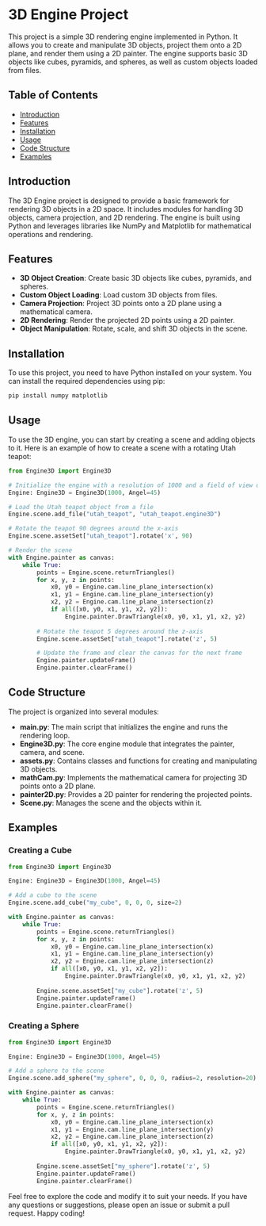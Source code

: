 # 3D Engine Project

This project is a simple 3D rendering engine implemented in Python. It allows you to create and manipulate 3D objects, project them onto a 2D plane, and render them using a 2D painter. The engine supports basic 3D objects like cubes, pyramids, and spheres, as well as custom objects loaded from files.

## Table of Contents
- [Introduction](#introduction)
- [Features](#features)
- [Installation](#installation)
- [Usage](#usage)
- [Code Structure](#code-structure)
- [Examples](#examples)

## Introduction

The 3D Engine project is designed to provide a basic framework for rendering 3D objects in a 2D space. It includes modules for handling 3D objects, camera projection, and 2D rendering. The engine is built using Python and leverages libraries like NumPy and Matplotlib for mathematical operations and rendering.

## Features

- **3D Object Creation**: Create basic 3D objects like cubes, pyramids, and spheres.
- **Custom Object Loading**: Load custom 3D objects from files.
- **Camera Projection**: Project 3D points onto a 2D plane using a mathematical camera.
- **2D Rendering**: Render the projected 2D points using a 2D painter.
- **Object Manipulation**: Rotate, scale, and shift 3D objects in the scene.

## Installation

To use this project, you need to have Python installed on your system. You can install the required dependencies using pip:

```bash
pip install numpy matplotlib
```

## Usage

To use the 3D engine, you can start by creating a scene and adding objects to it. Here is an example of how to create a scene with a rotating Utah teapot:

```python
from Engine3D import Engine3D

# Initialize the engine with a resolution of 1000 and a field of view of 45 degrees
Engine: Engine3D = Engine3D(1000, Angel=45)

# Load the Utah teapot object from a file
Engine.scene.add_file("utah_teapot", "utah_teapot.engine3D")

# Rotate the teapot 90 degrees around the x-axis
Engine.scene.assetSet["utah_teapot"].rotate('x', 90)

# Render the scene
with Engine.painter as canvas:
    while True:
        points = Engine.scene.returnTriangles()
        for x, y, z in points:
            x0, y0 = Engine.cam.line_plane_intersection(x)
            x1, y1 = Engine.cam.line_plane_intersection(y)
            x2, y2 = Engine.cam.line_plane_intersection(z)
            if all([x0, y0, x1, y1, x2, y2]):
                Engine.painter.DrawTriangle(x0, y0, x1, y1, x2, y2)
                
        # Rotate the teapot 5 degrees around the z-axis
        Engine.scene.assetSet["utah_teapot"].rotate('z', 5)

        # Update the frame and clear the canvas for the next frame
        Engine.painter.updateFrame()
        Engine.painter.clearFrame()
```

## Code Structure

The project is organized into several modules:

- **main.py**: The main script that initializes the engine and runs the rendering loop.
- **Engine3D.py**: The core engine module that integrates the painter, camera, and scene.
- **assets.py**: Contains classes and functions for creating and manipulating 3D objects.
- **mathCam.py**: Implements the mathematical camera for projecting 3D points onto a 2D plane.
- **painter2D.py**: Provides a 2D painter for rendering the projected points.
- **Scene.py**: Manages the scene and the objects within it.

## Examples

### Creating a Cube

```python
from Engine3D import Engine3D

Engine: Engine3D = Engine3D(1000, Angel=45)

# Add a cube to the scene
Engine.scene.add_cube("my_cube", 0, 0, 0, size=2)

with Engine.painter as canvas:
    while True:
        points = Engine.scene.returnTriangles()
        for x, y, z in points:
            x0, y0 = Engine.cam.line_plane_intersection(x)
            x1, y1 = Engine.cam.line_plane_intersection(y)
            x2, y2 = Engine.cam.line_plane_intersection(z)
            if all([x0, y0, x1, y1, x2, y2]):
                Engine.painter.DrawTriangle(x0, y0, x1, y1, x2, y2)
                
        Engine.scene.assetSet["my_cube"].rotate('z', 5)
        Engine.painter.updateFrame()
        Engine.painter.clearFrame()
```

### Creating a Sphere

```python
from Engine3D import Engine3D

Engine: Engine3D = Engine3D(1000, Angel=45)

# Add a sphere to the scene
Engine.scene.add_sphere("my_sphere", 0, 0, 0, radius=2, resolution=20)

with Engine.painter as canvas:
    while True:
        points = Engine.scene.returnTriangles()
        for x, y, z in points:
            x0, y0 = Engine.cam.line_plane_intersection(x)
            x1, y1 = Engine.cam.line_plane_intersection(y)
            x2, y2 = Engine.cam.line_plane_intersection(z)
            if all([x0, y0, x1, y1, x2, y2]):
                Engine.painter.DrawTriangle(x0, y0, x1, y1, x2, y2)
                
        Engine.scene.assetSet["my_sphere"].rotate('z', 5)
        Engine.painter.updateFrame()
        Engine.painter.clearFrame()
```




Feel free to explore the code and modify it to suit your needs. If you have any questions or suggestions, please open an issue or submit a pull request. Happy coding!
